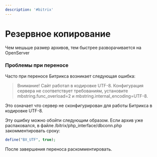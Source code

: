 ```yaml
---
description: '#bitrix'
---
```


# Резервное копирование

Чем мешьше размер архивов, тем быстрее разворачивается на OpenServer

### Проблемы при переносе

Часто при переносе Битрикса возникает следующая ошибка:

> Внимание! Сайт работал в кодировке UTF-8. Конфигурация сервера не соответствует требованиям, установите mbstring.func\_overload=2 и mbstring.internal\_encoding=UTF-8.

Это означает что сервер не сконфигурирован для работы Битрикса в кодировке UTF-8.

Эту ошибку можно обойти следующим образом. Если архив уже распаковался, в файле /bitrix/php\_interface/dbconn.php закомментировать сроку:

```php
define("BX_UTF", true);
```

После завершения переноса раскомментировать.

